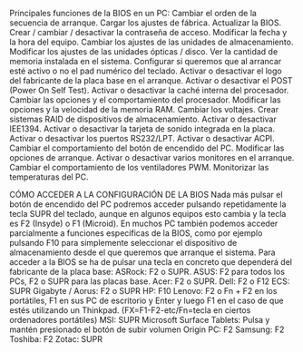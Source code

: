 Principales funciones de la BIOS en un PC:
Cambiar el orden de la secuencia de arranque.
Cargar los ajustes de fábrica.
Actualizar la BIOS.
Crear / cambiar / desactivar la contraseña de acceso.
Modificar la fecha y la hora del equipo.
Cambiar los ajustes de las unidades de almacenamiento.
Modificar los ajustes de las unidades ópticas / disco.
Ver la cantidad de memoria instalada en el sistema.
Configurar si queremos que al arrancar esté activo o no el pad numérico del teclado.
Activar o desactivar el logo del fabricante de la placa base en el arranque.
Activar o desactivar el POST (Power On Self Test).
Activar o desactivar la caché interna del procesador.
Cambiar las opciones y el comportamiento del procesador.
Modificar las opciones y la velocidad de la memoria RAM.
Cambiar los voltajes.
Crear sistemas RAID de dispositivos de almacenamiento.
Activar o desactivar IEE1394.
Activar o desactivar la tarjeta de sonido integrada en la placa.
Activar o desactivar los puertos RS232/LPT.
Activar o desactivar ACPI.
Cambiar el comportamiento del botón de encendido del PC.
Modificar las opciones de arranque.
Activar o desactivar varios monitores en el arranque.
Cambiar el comportamiento de los ventiladores PWM.
Monitorizar las temperaturas del PC.

CÓMO ACCEDER A LA CONFIGURACIÓN DE LA BIOS
Nada más pulsar el botón de encendido del PC podremos acceder pulsando repetidamente la tecla SUPR del teclado, aunque en algunos equipos esto cambia y la tecla es F2 (Insyde) o F1 (Microid). En muchos PC también podemos acceder parcialmente a funciones específicas de la BIOS, como por ejemplo pulsando F10 para simplemente seleccionar el dispositivo de almacenamiento desde el que queremos que arranque el sistema.
Para acceder a la BIOS se ha de pulsar una tecla en concreto que dependerá del fabricante de la placa base:
ASRock: F2 o SUPR.
ASUS: F2 para todos los PCs, F2 o SUPR para las placas base.
Acer: F2 o SUPR.
Dell: F2 o F12
ECS: SUPR
Gigabyte / Aorus: F2 o SUPR
HP: F10
Lenovo: F2 o Fn + F2 en los portátiles, F1 en sus PC de escritorio y Enter y luego F1 en el caso de que estés utilizando un Thinkpad. (FX=F1-F2-etc/Fn=tecla en ciertos ordenadores portátiles)
MSI: SUPR
Microsoft Surface Tablets: Pulsa y mantén presionado el botón de subir volumen
Origin PC: F2
Samsung: F2
Toshiba: F2
Zotac: SUPR
